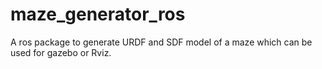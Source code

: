 # maze_generator_ros
A ros package to generate URDF and SDF model of a maze which can be used for gazebo or Rviz.
